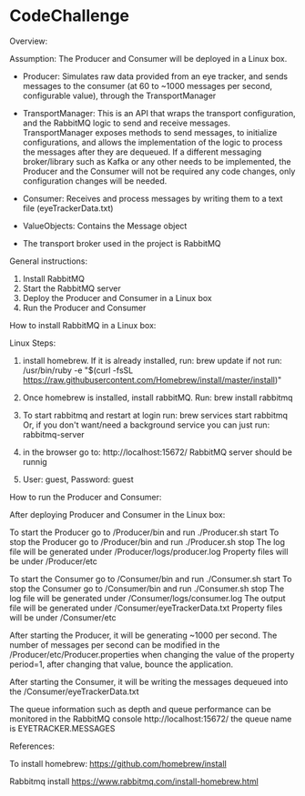 # CodeChallenge

Overview:

Assumption: The Producer and Consumer will be deployed in a Linux box. 

- Producer:
    Simulates raw data provided from an eye tracker, and sends messages to the consumer (at 60 to ~1000 messages per second, configurable value),
    through the TransportManager
    
- TransportManager:
    This is an API that wraps the transport configuration, and the RabbitMQ logic to send and receive messages.
    TransportManager exposes methods to send messages, to initialize configurations, and allows the implementation of the logic to process 
    the messages after they are dequeued.
    If a different messaging broker/library such as Kafka or any other needs to be implemented, the Producer and the Consumer will not be required
    any code changes, only configuration changes will be needed.
    
- Consumer:
    Receives and process messages by writing them to a text file (eyeTrackerData.txt) 
    
- ValueObjects:
    Contains the Message object    
    
-  The transport broker used in the project is RabbitMQ  


General instructions:

1. Install RabbitMQ
2. Start the RabbitMQ server
3. Deploy the Producer and Consumer in a Linux box
4. Run the Producer and Consumer



How to install RabbitMQ in a Linux box:

Linux Steps:
1. install homebrew. If it is already installed, run: brew update 
   if not run: /usr/bin/ruby -e "$(curl -fsSL https://raw.githubusercontent.com/Homebrew/install/master/install)"
    
2. Once homebrew is installed, install rabbitMQ. Run: brew install rabbitmq

3. To start rabbitmq and restart at login run:
   brew services start rabbitmq
   Or, if you don't want/need a background service you can just run:
   rabbitmq-server

4. in the browser go to: http://localhost:15672/
   RabbitMQ server should be runnig

5. User: guest, Password: guest


How to run the Producer and Consumer:

After deploying Producer and Consumer in the Linux box: 

To start the Producer go to /Producer/bin and run ./Producer.sh start
To stop the Producer go to /Producer/bin and run ./Producer.sh stop
The log file will be generated under /Producer/logs/producer.log
Property files will be under /Producer/etc

To start the Consumer go to /Consumer/bin and run ./Consumer.sh start
To stop the Consumer go to /Consumer/bin and run ./Consumer.sh stop
The log file will be generated under /Consumer/logs/consumer.log
The output file will be generated under /Consumer/eyeTrackerData.txt
Property files will be under /Consumer/etc  
  
After starting the Producer, it will be generating ~1000 per second. The number of messages per second
can be modified in the /Producer/etc/Producer.properties when changing the value of the property period=1,
after changing that value, bounce the application.

After starting the Consumer, it will be writing the messages dequeued into the /Consumer/eyeTrackerData.txt

The queue information such as depth and queue performance can be monitored in the RabbitMQ console http://localhost:15672/
the queue name is EYETRACKER.MESSAGES


References:

To install homebrew:
https://github.com/homebrew/install

Rabbitmq install
https://www.rabbitmq.com/install-homebrew.html
